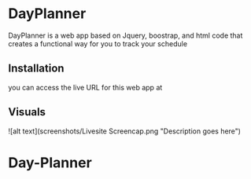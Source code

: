 # DayPlanner

DayPlanner is a web app based on Jquery, boostrap, and html code that creates a functional way for you to track your schedule

## Installation

you can access the live URL for this web app at 

## Visuals

![alt text](screenshots/Livesite Screencap.png "Description goes here")

# Day-Planner
